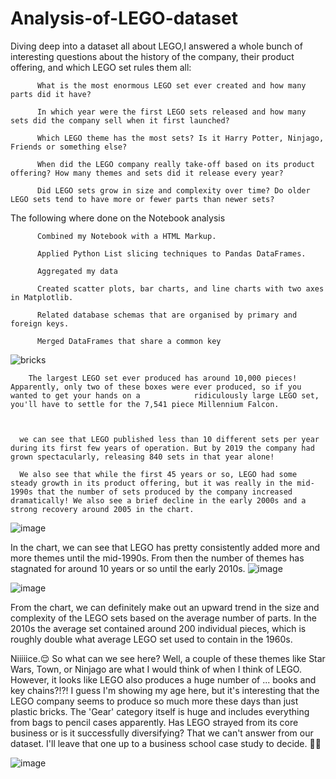 # Analysis-of-LEGO-dataset


  Diving deep into a dataset all about LEGO,I answered a whole bunch of interesting questions about the history of the company, their product offering, and which LEGO set rules them all:

          What is the most enormous LEGO set ever created and how many parts did it have?

          In which year were the first LEGO sets released and how many sets did the company sell when it first launched?

          Which LEGO theme has the most sets? Is it Harry Potter, Ninjago, Friends or something else?

          When did the LEGO company really take-off based on its product offering? How many themes and sets did it release every year?

          Did LEGO sets grow in size and complexity over time? Do older LEGO sets tend to have more or fewer parts than newer sets?
         
 
 
The following where done on the Notebook analysis
         
         
          Combined my Notebook with a HTML Markup.

          Applied Python List slicing techniques to Pandas DataFrames.

          Aggregated my data

          Created scatter plots, bar charts, and line charts with two axes in Matplotlib.

          Related database schemas that are organised by primary and foreign keys.

          Merged DataFrames that share a common key

![bricks](https://user-images.githubusercontent.com/64482231/185492128-6b9e4e14-60cc-4eb7-b535-f319e0b61c7d.jpg)




        The largest LEGO set ever produced has around 10,000 pieces! Apparently, only two of these boxes were ever produced, so if you wanted to get your hands on a            ridiculously large LEGO set, you'll have to settle for the 7,541 piece Millennium Falcon.



      we can see that LEGO published less than 10 different sets per year during its first few years of operation. But by 2019 the company had grown spectacularly, releasing 840 sets in that year alone!
      
      We also see that while the first 45 years or so, LEGO had some steady growth in its product offering, but it was really in the mid-1990s that the number of sets produced by the company increased dramatically! We also see a brief decline in the early 2000s and a strong recovery around 2005 in the chart.


![image](https://user-images.githubusercontent.com/64482231/185507697-972b5e1c-14d4-4927-9758-59c9f56e29ab.png)

In the chart, we can see that LEGO has pretty consistently added more and more themes until the mid-1990s. From then the number of themes has stagnated for around 10 years or so until the early 2010s.
![image](https://user-images.githubusercontent.com/64482231/185509386-f404070d-6419-4ee3-b657-8a944319e682.png)






![image](https://user-images.githubusercontent.com/64482231/185511597-f574b1ea-5357-4fbc-ba59-703de014ec91.png)


From the chart, we can definitely make out an upward trend in the size and complexity of the LEGO sets based on the average number of parts. In the 2010s the average set contained around 200 individual pieces, which is roughly double what average LEGO set used to contain in the 1960s.


Niiiiice.😌 So what can we see here? Well, a couple of these themes like Star Wars, Town, or Ninjago are what I would think of when I think of LEGO. However, it looks like LEGO also produces a huge number of ... books and key chains?!?! I guess I'm showing my age here, but it's interesting that the LEGO company seems to produce so much more these days than just plastic bricks. The 'Gear' category itself is huge and includes everything from bags to pencil cases apparently. Has LEGO strayed from its core business or is it successfully diversifying? That we can't answer from our dataset. I'll leave that one up to a business school case study to decide. 🤷‍♀️

![image](https://user-images.githubusercontent.com/64482231/185512897-ea6e008b-2a9d-4b73-aa43-1259a556ab9e.png)
